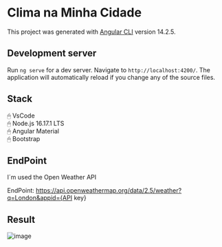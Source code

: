 # Clima na Minha Cidade

This project was generated with [Angular CLI](https://github.com/angular/angular-cli) version 14.2.5.

## Development server

Run `ng serve` for a dev server. Navigate to `http://localhost:4200/`. The application will automatically reload if you change any of the source files.

## Stack

🖱 VsCode </br>
🖱 Node.js 16.17.1 LTS </br>
🖱 Angular Material </br>
🖱 Bootstrap </br>

## EndPoint

I´m used the Open Weather API

EndPoint: https://api.openweathermap.org/data/2.5/weather?q=London&appid={API key}

## Result

![image](https://user-images.githubusercontent.com/4906986/195003899-211f7a4b-594b-4799-9cc8-51a67b7daa9d.png)

